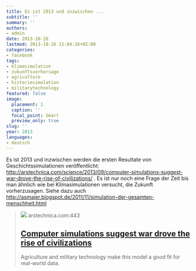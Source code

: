 ```yaml
---
title: Es ist 2013 und inzwischen ...
subtitle: ''
summary: ''
authors:
- admin
date: 2013-10-26
lastmod: 2013-10-26 21:04:26+02:00
categories:
- facebook
tags:
- klimasimulation
- zukunftsvorhersage
- agriculture
- historiesimulation
- militarytechnology
featured: false
image:
  placement: 1
  caption: ''
  focal_point: Smart
  preview_only: true
slug: ''
year: 2013
languages:
- deutsch
---
```


Es ist 2013 und inzwischen werden die ersten Resultate von Geschichtssimulationen veröffentlicht: http://arstechnica.com/science/2013/09/computer-simulations-suggest-war-drove-the-rise-of-civilizations/ . Es ist nur noch eine Frage der Zeit bis man ähnlich wie bei Klimasimulationen versucht, die Zukunft vorherzusagen. Siehe dazu auch http://asmaier.blogspot.de/2011/11/simulation-der-gesamten-menschheit.html
> [![](https://cdn.arstechnica.net/wp-content/uploads/2013/09/128582806_27f1a0f3a1_o-640x215.jpg)](http://arstechnica.com/science/2013/09/computer-simulations-suggest-war-drove-the-rise-of-civilizations/)
> arstechnica.com:443
> ## [Computer simulations suggest war drove the rise of civilizations](http://arstechnica.com/science/2013/09/computer-simulations-suggest-war-drove-the-rise-of-civilizations/)
>
>Agriculture and military technology make this model a good fit for real-world data.